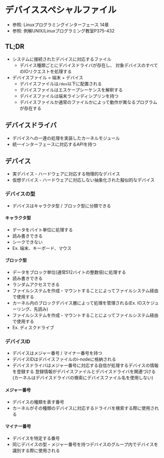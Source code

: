 # デバイススペシャルファイル
- 参照: Linuxプログラミングインターフェース 14章
- 参照: 例解UNIX/Linuxプログラミング教室P375-432

## TL;DR
- システムに接続されたデバイスに対応するファイル
  - デバイス種類ごとにデバイスドライバが存在し、
    対象デバイスのすべてのIOリクエストを処理する
- デバイスファイル = 端末 + デバイス
  - デバイスファイルは`/dev`以下に配置される
  - デバイスファイルはエスケープシーケンスを解釈する
  - デバイスファイルは端末ラインディシプリンを持つ
  - デバイスファイルか通常のファイルかによって動作が異なるプログラムが存在する

## デバイスドライバ
- デバイスへの一連の処理を実装したカーネルモジュール
- 統一インターフェースに対応するAPIを持つ

## デバイス
- 実デバイス - ハードウェアに対応する物理的なデバイス
- 仮想デバイス - ハードウェアに対応しない抽象化された擬似的なデバイス

### デバイスの型
- デバイスはキャラクタ型 / ブロック型に分類できる

#### キャラクタ型
- データをバイト単位に処理する
- 読み書きできる
- シークできない
- Ex. 端末、キーボード、マウス

#### ブロック型
- データをブロック単位(通常512バイトの整数倍)に処理する
- 読み書きできる
- ランダムアクセスできる
- ファイルシステムを作成・マウントすることによってファイルシステム経由で使用する
- カーネル内のブロックデバイス層によって処理を管理される(Ex. IOスケジューリング、先読み)
- ファイルシステムを作成・マウントすることによってファイルシステム経由で使用する
- Ex. ディスクドライブ

### デバイスID
- デバイスはメジャー番号 / マイナー番号を持つ
- デバイスIDはデバイスファイルのi-nodeに格納される
- デバイスドライバはメジャー番号に対応する自信が処理するデバイスの情報を登録する
  登録情報がデバイスファイルとデバイスドライバを関連づける
  (カーネルはデバイスドライバの検索にデバイスファイル名を使用しない)

#### メジャー番号
- デバイスの種類を表す番号
- カーネルがその種類のデバイスに対応するドライバを検索する際に使用される

#### マイナー番号
- デバイスを特定する番号
- 同じデバイスの型・メジャー番号を持つデバイスのグループ内でデバイスを識別する際に使用される
